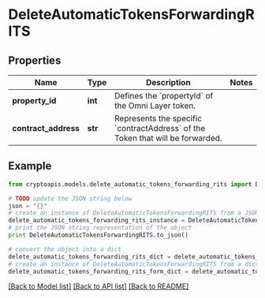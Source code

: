 # DeleteAutomaticTokensForwardingRITS


## Properties
Name | Type | Description | Notes
------------ | ------------- | ------------- | -------------
**property_id** | **int** | Defines the &#x60;propertyId&#x60; of the Omni Layer token. | 
**contract_address** | **str** | Represents the specific &#x60;contractAddress&#x60; of the Token that will be forwarded. | 

## Example

```python
from cryptoapis.models.delete_automatic_tokens_forwarding_rits import DeleteAutomaticTokensForwardingRITS

# TODO update the JSON string below
json = "{}"
# create an instance of DeleteAutomaticTokensForwardingRITS from a JSON string
delete_automatic_tokens_forwarding_rits_instance = DeleteAutomaticTokensForwardingRITS.from_json(json)
# print the JSON string representation of the object
print DeleteAutomaticTokensForwardingRITS.to_json()

# convert the object into a dict
delete_automatic_tokens_forwarding_rits_dict = delete_automatic_tokens_forwarding_rits_instance.to_dict()
# create an instance of DeleteAutomaticTokensForwardingRITS from a dict
delete_automatic_tokens_forwarding_rits_form_dict = delete_automatic_tokens_forwarding_rits.from_dict(delete_automatic_tokens_forwarding_rits_dict)
```
[[Back to Model list]](../README.md#documentation-for-models) [[Back to API list]](../README.md#documentation-for-api-endpoints) [[Back to README]](../README.md)


